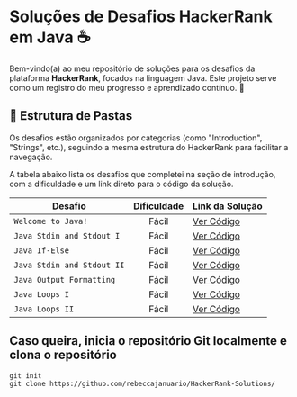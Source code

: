 # Soluções de Desafios HackerRank em Java ☕

Bem-vindo(a) ao meu repositório de soluções para os desafios da plataforma **HackerRank**, focados na linguagem Java. Este projeto serve como um registro do meu progresso e aprendizado contínuo. 🚀

## 📁 Estrutura de Pastas

Os desafios estão organizados por categorias (como "Introduction", "Strings", etc.), seguindo a mesma estrutura do HackerRank para facilitar a navegação.


A tabela abaixo lista os desafios que completei na seção de introdução, com a dificuldade e um link direto para o código da solução.

| Desafio                      | Dificuldade | Link da Solução                                                              |
| ---------------------------- | :---------: | :--------------------------------------------------------------------------- |
| `Welcome to Java!`           |    Fácil    | [Ver Código](./01-Welcome-to-Java/Solution.java)                             |
| `Java Stdin and Stdout I`    |    Fácil    | [Ver Código](./02-Java-Stdin-and-Stdout-I/Solution.java)                      |
| `Java If-Else`               |    Fácil    | [Ver Código](./03-Java-If-Else/Solution.java)                                 |
| `Java Stdin and Stdout II`   |    Fácil    | [Ver Código](./04-Java-Stdin-and-Stdout-II/Solution.java)                     |
| `Java Output Formatting`     |    Fácil    | [Ver Código](./05-Java-Output-Formatting/Solution.java)                       |
| `Java Loops I`               |    Fácil    | [Ver Código](./06-Java-Loops-I/Solution.java)                                 |
| `Java Loops II`              |    Fácil    | [Ver Código](./07-Java-Loops-II/Solution.java)                                 |




## Caso queira, inicia o repositório Git localmente e clona o repositório 
```
git init
git clone https://github.com/rebeccajanuario/HackerRank-Solutions/
```



